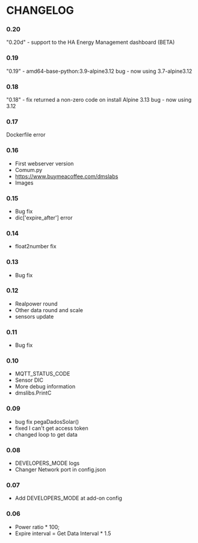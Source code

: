 # CHANGELOG

### 0.20
"0.20d" - support to the HA Energy Management dashboard (BETA)

### 0.19
"0.19" - amd64-base-python:3.9-alpine3.12 bug - now using 3.7-alpine3.12

### 0.18
"0.18" - fix returned a non-zero code on install
Alpine 3.13 bug - now using 3.12

### 0.17
Dockerfile error

### 0.16
- First webserver version
- Comum.py
- https://www.buymeacoffee.com/dmslabs
- Images

### 0.15
- Bug fix
- dic['expire_after'] error

### 0.14
- float2number fix

### 0.13
- Bug fix

### 0.12
- Realpower round
- Other data round and scale
- sensors update

### 0.11
- Bug fix

### 0.10
- MQTT_STATUS_CODE
- Sensor DIC
- More debug information
- dmslibs.PrintC

### 0.09

- bug fix pegaDadosSolar()
- fixed I can't get access token
- changed loop to get data

### 0.08 

- DEVELOPERS_MODE logs
- Changer Network port in config.json

### 0.07 

- Add DEVELOPERS_MODE at add-on config

### 0.06 

- Power ratio * 100;
- Expire interval = Get Data Interval * 1.5
